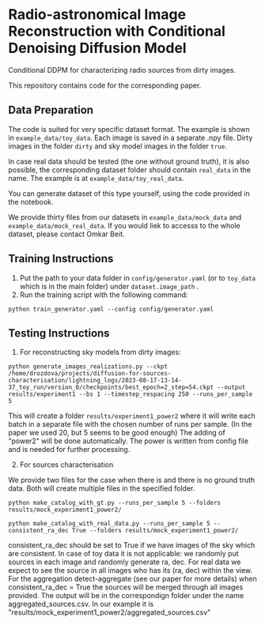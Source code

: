 # Radio-astronomical Image Reconstruction with Conditional Denoising Diffusion Model

Conditional DDPM for characterizing radio sources from dirty images.

This repository contains code for the corresponding paper.

## Data Preparation

The code is suited for very specific dataset format. The example is shown in `example_data/toy_data`. Each image is saved in a separate .npy file. Dirty images in the folder `dirty` and sky model images in the folder `true`.

In case real data should be tested (the one without ground truth), it is also possible, the corresponding dataset folder should contain `real_data` in the name. The example is at `example_data/toy_real_data`.

You can generate dataset of this type yourself, using the code provided in the notebook.

We provide thirty files from our datasets in `example_data/mock_data` and `example_data/mock_real_data`. If you would liek to accesss to the whole dataset, please contact Omkar Beit.

## Training Instructions

1. Put the path to your data folder in `config/generator.yaml` (or to `toy_data` which is in the main folder) under `dataset.image_path` .
2. Run the training script with the following command:
```
python train_generator.yaml --config config/generator.yaml
```
## Testing Instructions 

1. For reconstructing sky models from dirty images:
```
python generate_images_realizations.py --ckpt /home/drozdova/projects/diffusion-for-sources-characterisation/lightning_logs/2023-08-17-13-14-37_toy_run/version_0/checkpoints/best_epoch=2_step=54.ckpt --output results/experiment1 --bs 1 --timestep_respacing 250 --runs_per_sample 5
```
This will create a folder `results/experiment1_power2` where it will write each batch in a separate file with the chosen number of runs per sample. (In the paper we used 20, but 5 seems to be good enough) 
The adding of "power2" will be done automatically. The power is written from config file and is needed for further processing.

2. For sources characterisation

We provide two files for the case when there is and there is no ground truth data. 
Both will create multiple files in the specified folder.


```
python make_catalog_with_gt.py --runs_per_sample 5 --folders results/mock_experiment1_power2/
```

```
python make_catalog_with_real_data.py --runs_per_sample 5 --consistent_ra_dec True --folders results/mock_experiment1_power2/
```
consistent_ra_dec should be set to True if we have images of the sky which are consistent. In case of toy data it is not applicable: we randomly put sources in each image and randomly generate ra, dec. For real data we expect to see the source in all images who has its (ra, dec) within the view. For the aggregation detect-aggregate (see our paper for more details) when consistent_ra_dec = True the sources will be merged through all images provided. The output will be in the correspondign folder under the name aggregated_sources.csv. In our example it is "results/mock_experiment1_power2/aggregated_sources.csv"

